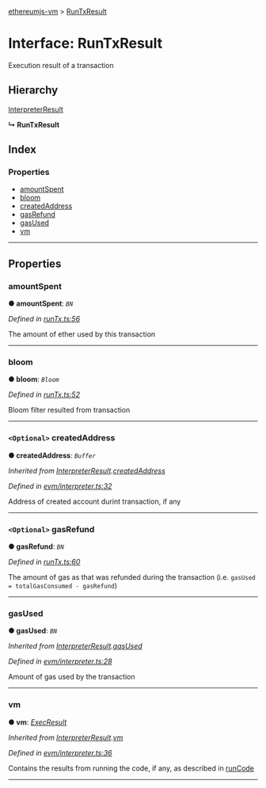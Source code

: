 [ethereumjs-vm](../README.md) > [RunTxResult](../interfaces/runtxresult.md)

# Interface: RunTxResult

Execution result of a transaction

## Hierarchy

 [InterpreterResult](interpreterresult.md)

**↳ RunTxResult**

## Index

### Properties

* [amountSpent](runtxresult.md#amountspent)
* [bloom](runtxresult.md#bloom)
* [createdAddress](runtxresult.md#createdaddress)
* [gasRefund](runtxresult.md#gasrefund)
* [gasUsed](runtxresult.md#gasused)
* [vm](runtxresult.md#vm)

---

## Properties

<a id="amountspent"></a>

###  amountSpent

**● amountSpent**: *`BN`*

*Defined in [runTx.ts:56](https://github.com/ethereumjs/ethereumjs-vm/blob/5938d6a/lib/runTx.ts#L56)*

The amount of ether used by this transaction

___
<a id="bloom"></a>

###  bloom

**● bloom**: *`Bloom`*

*Defined in [runTx.ts:52](https://github.com/ethereumjs/ethereumjs-vm/blob/5938d6a/lib/runTx.ts#L52)*

Bloom filter resulted from transaction

___
<a id="createdaddress"></a>

### `<Optional>` createdAddress

**● createdAddress**: *`Buffer`*

*Inherited from [InterpreterResult](interpreterresult.md).[createdAddress](interpreterresult.md#createdaddress)*

*Defined in [evm/interpreter.ts:32](https://github.com/ethereumjs/ethereumjs-vm/blob/5938d6a/lib/evm/interpreter.ts#L32)*

Address of created account durint transaction, if any

___
<a id="gasrefund"></a>

### `<Optional>` gasRefund

**● gasRefund**: *`BN`*

*Defined in [runTx.ts:60](https://github.com/ethereumjs/ethereumjs-vm/blob/5938d6a/lib/runTx.ts#L60)*

The amount of gas as that was refunded during the transaction (i.e. `gasUsed = totalGasConsumed - gasRefund`)

___
<a id="gasused"></a>

###  gasUsed

**● gasUsed**: *`BN`*

*Inherited from [InterpreterResult](interpreterresult.md).[gasUsed](interpreterresult.md#gasused)*

*Defined in [evm/interpreter.ts:28](https://github.com/ethereumjs/ethereumjs-vm/blob/5938d6a/lib/evm/interpreter.ts#L28)*

Amount of gas used by the transaction

___
<a id="vm"></a>

###  vm

**● vm**: *[ExecResult](execresult.md)*

*Inherited from [InterpreterResult](interpreterresult.md).[vm](interpreterresult.md#vm)*

*Defined in [evm/interpreter.ts:36](https://github.com/ethereumjs/ethereumjs-vm/blob/5938d6a/lib/evm/interpreter.ts#L36)*

Contains the results from running the code, if any, as described in [runCode](../classes/vm.md#runcode)

___

